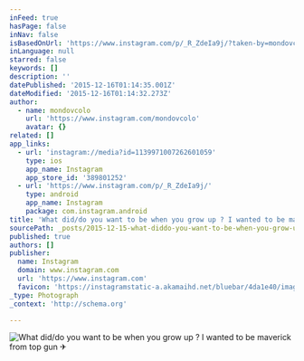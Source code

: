 ```yaml
---
inFeed: true
hasPage: false
inNav: false
isBasedOnUrl: 'https://www.instagram.com/p/_R_ZdeIa9j/?taken-by=mondovcolo'
inLanguage: null
starred: false
keywords: []
description: ''
datePublished: '2015-12-16T01:14:35.001Z'
dateModified: '2015-12-16T01:14:32.273Z'
author:
  - name: mondovcolo
    url: 'https://www.instagram.com/mondovcolo'
    avatar: {}
related: []
app_links:
  - url: 'instagram://media?id=1139971007262601059'
    type: ios
    app_name: Instagram
    app_store_id: '389801252'
  - url: 'https://www.instagram.com/p/_R_ZdeIa9j/'
    type: android
    app_name: Instagram
    package: com.instagram.android
title: 'What did/do you want to be when you grow up ? I wanted to be maverick from top gun ✈ . . #colorado #rockymountainhigh #rockymountains #dreams #aerial #soco #aerialphotography #creator #construction #play #drone #cgo3 #cityscape #dronestagram #719 #720 #303 #landscape #travelcolorado #exploremore #q5004k #nofilter #yuneec @yuneecapv #potd #create #pueblocolorado'
sourcePath: _posts/2015-12-15-what-diddo-you-want-to-be-when-you-grow-up-i-wanted-to-be.md
published: true
authors: []
publisher:
  name: Instagram
  domain: www.instagram.com
  url: 'https://www.instagram.com'
  favicon: 'https://instagramstatic-a.akamaihd.net/bluebar/4da1e40/images/ico/favicon.ico'
_type: Photograph
_context: 'http://schema.org'

---
```

![What did/do you want to be when you grow up ? I wanted to be maverick from top gun ✈ ](https://s3-us-west-2.amazonaws.com/the-grid-img/p/3bccd8b6a92f45e1ee68a9df36dcfc99f42fca6b.jpg)